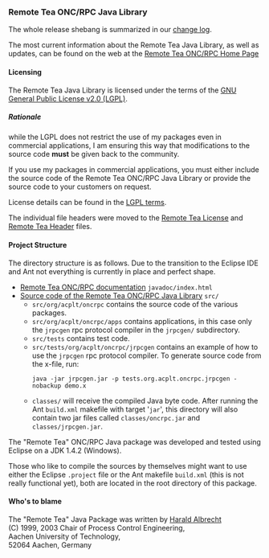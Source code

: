 ### Remote Tea ONC/RPC Java Library

The whole release shebang is summarized in our [change log].

The most current information about the Remote Tea Java Library, as well as updates, can be found on the web at the [Remote Tea ONC/RPC Home Page]

#### Licensing

The Remote Tea Java Library is licensed under the terms of the [GNU General Public License v2.0 (LGPL)].

##### Rationale

while the LGPL does not restrict the use of my packages even in commercial applications, I am ensuring this way that modifications to the source code __must__ be given back to the community.

If you use my packages in commercial applications, you must either include the source code of the Remote Tea ONC/RPC Java Library or provide the source code to your customers on request. 

License details can be found in the [LGPL terms].

The individual file headers were moved to the [Remote Tea License] and [Remote Tea Header] files.

#### Project Structure

The directory structure is as follows. Due to the transition to the Eclipse IDE and Ant not everything is currently in place and perfect shape.

* [Remote Tea ONC/RPC documentation] `javadoc/index.html`
* [Source code of the Remote Tea ONC/RPC Java Library] `src/`
    * `src/org/acplt/oncrpc` contains the source code of the various packages.
    * `src/org/acplt/oncrpc/apps` contains applications, in this case only the 
    `jrpcgen` rpc protocol compiler in the `jrpcgen/` subdirectory.
    * `src/tests` contains test code.
    * `src/tests/org/acplt/oncrpc/jrpcgen` contains an example of how to use the `jrpcgen` rpc protocol compiler. To generate source code from the x-file, run:
        ```
        java -jar jrpcgen.jar -p tests.org.acplt.oncrpc.jrpcgen -nobackup demo.x
        ```
    * `classes/` will receive the compiled Java byte code. After running the Ant `build.xml` makefile with target '`jar`', this directory will also contain two jar files called `classes/oncrpc.jar` and `classes/jrpcgen.jar`.

The "Remote Tea" ONC/RPC Java package was developed and tested using Eclipse on a JDK&nbsp;1.4.2 (Windows).

Those who like to compile the sources by themselves might want to use either the Eclipse `.project` file or the Ant makefile `build.xml` (this is not really functional yet), both are located in the root directory of this package.

#### Who's to blame

The "Remote Tea" Java Package was written by [Harald Albrecht]  
(C)&nbsp;1999, 2003 Chair of Process Control Engineering,  
Aachen University of Technology,  
52064 Aachen, Germany  

[GNU General Public License v2.0 (LGPL)]: https://github.com/remotetea/remotetea/blob/master/COPYING.LIB
[LGPL terms]: https://github.com/remotetea/remotetea/blob/master/COPYING.LIB
[change log]: https://github.com/remotetea/remotetea/blob/master/changelog.html
[Remote Tea ONC/RPC Home Page]: "http://remotetea.sourceforge.net"
[Remote Tea ONC/RPC documentation]: https://github.com/remotetea/remotetea/blob/master/javadoc/index.html
[Source code of the Remote Tea ONC/RPC Java Library]: https://github.com/remotetea/remotetea/blob/master/src
[Harald Albrecht]: mailto:harald@plt.rwth-aachen.de

[Remote Tea Header]: src/rpc/RemoteTeaHeader  
[Remote Tea License]: RemoteTeaLicense


